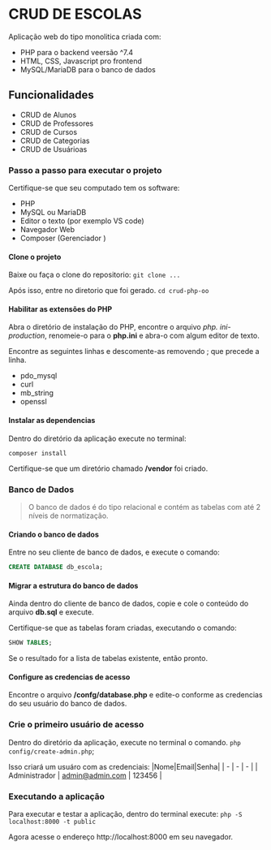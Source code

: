 # CRUD DE ESCOLAS

Aplicação web do tipo monolitica criada com:
- PHP para o backend  veersão ^7.4
- HTML, CSS, Javascript pro frontend
- MySQL/MariaDB para o banco de dados

## Funcionalidades

- CRUD de Alunos
- CRUD de Professores
- CRUD de Cursos
- CRUD de Categorias
- CRUD de Usuárioas

### Passo a passo para executar o projeto

Certifique-se que seu computado tem os software:
- PHP
- MySQL ou MariaDB
- Editor o texto (por exemplo VS code)
- Navegador Web
- Composer (Gerenciador )

#### Clone o projeto
Baixe ou faça o clone do repositorio:
`git clone ...`

Após isso, entre no diretorio que foi gerado.
`cd crud-php-oo`

#### Habilitar as extensões do PHP
Abra o diretório de instalação do PHP, encontre o arquivo *php.
ini-production*, renomeie-o para o **php.ini** e abra-o com algum editor de texto.

Encontre as seguintes linhas e descomente-as removendo ; que precede a linha.
- pdo_mysql
- curl
- mb_string
- openssl

#### Instalar as dependencias

Dentro do diretório da aplicação execute no terminal:

`composer install`

Certifique-se que um diretório chamado **/vendor** foi criado.

### Banco de Dados

> O banco de dados é do tipo relacional e contém as tabelas com até 2 níveis de normatização.

#### Criando o banco de dados

Entre no seu cliente de banco de dados, e execute o comando:

```sql
CREATE DATABASE db_escola;
```
#### Migrar a estrutura do banco de dados
Ainda dentro do cliente de banco de dados, copie e cole o conteúdo do arquivo
**db.sql** e execute.

Certifique-se que as tabelas foram criadas, executando o comando:

```sql
SHOW TABLES;
```

Se o resultado for a lista de tabelas existente, então pronto.

#### Configure as credencias de acesso
Encontre o arquivo **/confg/database.php** e edite-o conforme as credencias
do seu usuário do banco de dados.

### Crie o primeiro usuário de acesso
Dentro do diretório da aplicação, execute no terminal o comando.
`php config/create-admin.php`;

Isso criará um usuáro com as credenciais:
|Nome|Email|Senha|
| -  | -   | -   |
| Administrador | admin@admin.com | 123456 |

### Executando a aplicação 
Para executar e testar a aplicação, dentro do terminal execute:
`php -S localhost:8000 -t public`

Agora acesse o endereço http://localhost:8000 em seu navegador.